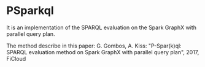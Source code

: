 # PSparkql
It is an implementation of the SPARQL evaluation on the Spark GraphX with parallel query plan.

The method describe in this paper: G. Gombos, A. Kiss: "P-Spar(k)ql: SPARQL evaluation method on Spark
GraphX with parallel query plan", 2017, FiCloud